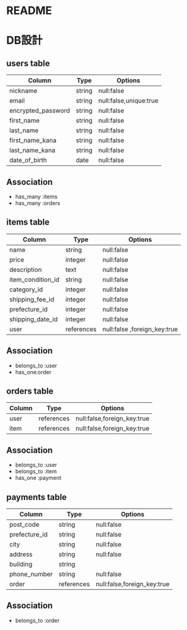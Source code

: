 # README
# DB設計

## users table

| Column             | Type       | Options                                |
| ------------------ |----------  |--------------------------------------- |
| nickname           | string     | null:false                             |
| email              | string     | null:false,unique:true                 |
| encrypted_password | string     | null:false                             |
| first_name         | string     | null:false                             |
| last_name          | string     | null:false                             |
| first_name_kana    | string     | null:false                             |
| last_name_kana     | string     | null:false                             |
| date_of_birth      | date       | null:false                             |

## Association
- has_many :items
- has_many :orders

## items table

| Column             | Type       | Options                                |
| ------------------ |----------  |--------------------------------------- |
| name               | string     | null:false                             |
| price              | integer    | null:false                             |
| description        | text       | null:false                             |
| item_condition_id  | string     | null:false                             |
| category_id        | integer    | null:false                             |
| shipping_fee_id    | integer    | null:false                             |
| prefecture_id      | integer    | null:false                             |
| shipping_date_id   | integer    | null:false                             |
| user               | references | null:false ,foreign_key:true           |

## Association
- belongs_to :user
- has_one:order

## orders table

| Column             | Type       | Options                                |
| ------------------ |----------  |--------------------------------------- |
| user               | references | null:false,foreign_key:true            |
| item               | references | null:false,foreign_key:true            |

## Association
- belongs_to :user
- belongs_to :item
- has_one :payment


## payments table

| Column             | Type       | Options                                |
| ------------------ |----------  |--------------------------------------- |
| post_code          | string     | null:false                             |
| prefecture_id      | string     | null:false                             |
| city               | string     | null:false                             |
| address            | string     | null:false                             |
| building           | string     |                                        |
| phone_number       | string     | null:false                             |
| order              | references | null:false,foreign_key:true            |

## Association
- belongs_to :order
